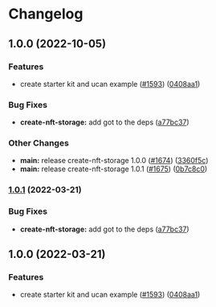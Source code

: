 # Changelog

## 1.0.0 (2022-10-05)


### Features

* create starter kit and ucan example ([#1593](https://github.com/nftstorage/nft.storage/issues/1593)) ([0408aa1](https://github.com/nftstorage/nft.storage/commit/0408aa12e0a5d6dcacbd257d9190be441cef4552))


### Bug Fixes

* **create-nft-storage:** add got to the deps ([a77bc37](https://github.com/nftstorage/nft.storage/commit/a77bc37b3c0c791d100e52dd06864d303f9554d9))


### Other Changes

* **main:** release create-nft-storage 1.0.0 ([#1674](https://github.com/nftstorage/nft.storage/issues/1674)) ([3360f5c](https://github.com/nftstorage/nft.storage/commit/3360f5c83dac6358a5c2906feab69f314ad863c2))
* **main:** release create-nft-storage 1.0.1 ([#1675](https://github.com/nftstorage/nft.storage/issues/1675)) ([0b7c8c0](https://github.com/nftstorage/nft.storage/commit/0b7c8c0de40994a873664ec0019fe9a744b63c87))

### [1.0.1](https://github.com/nftstorage/nft.storage/compare/create-nft-storage-v1.0.0...create-nft-storage-v1.0.1) (2022-03-21)


### Bug Fixes

* **create-nft-storage:** add got to the deps ([a77bc37](https://github.com/nftstorage/nft.storage/commit/a77bc37b3c0c791d100e52dd06864d303f9554d9))

## 1.0.0 (2022-03-21)


### Features

* create starter kit and ucan example ([#1593](https://github.com/nftstorage/nft.storage/issues/1593)) ([0408aa1](https://github.com/nftstorage/nft.storage/commit/0408aa12e0a5d6dcacbd257d9190be441cef4552))
